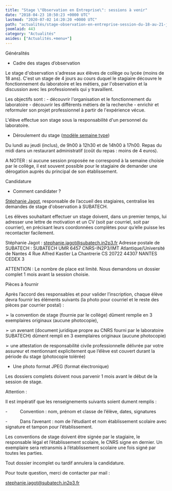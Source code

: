 ```yaml
---
title: "Stage \"Observation en Entreprise\": sessions à venir"
date: "2018-04-23 10:50:23 +0000 UTC"
lastmod: "2020-07-02 14:20:20 +0000 UTC"
path: "actualités/stage-observation-en-entreprise-session-du-18-au-21-juin-2018-classe-de-seconde.md"
joomlaid: 443
category: "Actualités"
asides: ["Actualités.+menu+"]
---
```

Généralités

*   Cadre des stages d’observation

Le stage d'observation s'adresse aux élèves de collège ou lycée (moins de 18 ans). C'est un stage de 4 jours au cours duquel le stagiaire découvre le fonctionnement du laboratoire et les métiers, par l'observation et la discussion avec les professionnels qui y travaillent.

Les objectifs sont : - découvrir l'organisation et le fonctionnement du laboratoire - découvrir les différents métiers de la recherche - enrichir et reformuler son projet professionnel à partir de l'expérience vécue.

L'élève effectue son stage sous la responsabilité d'un personnel du laboratoire.

*   Déroulement du stage ([modèle semaine type](images/Administration/Accueil_des_stages_d_observation.pdf))

Du lundi au jeudi (inclus), de 9h00 à 12h30 et de 14h00 à 17h00. Repas du midi dans un restaurant administratif (coût du repas : moins de 4 euros).

A NOTER : si aucune session proposée ne correspond à la semaine choisie par le collège, il est souvent possible pour le stagiaire de demander une dérogation auprès du principal de son établissement.

Candidature

*   Comment candidater ?

[Stéphanie Jagot](mailto:stephanie.jagot@subatech.in2p3.fr), responsable de l’accueil des stagiaires, centralise les demandes de stage d'observation à SUBATECH.

Les élèves souhaitant effectuer un stage doivent, dans un premier temps, lui adresser une lettre de motivation et un CV (soit par courriel, soit par courrier), en précisant leurs coordonnées complètes pour qu’elle puisse les recontacter facilement.

Stéphanie Jagot : [stephanie.jagot@subatech.in2p3.fr](mailto:stephanie.jagot@subatech.in2p3.fr) Adresse postale de SUBATECH : SUBATECH UMR 6457 CNRS-IN2P3/IMT Atlantique/Université de Nantes 4 Rue Alfred Kastler La Chantrerie CS 20722 44307 NANTES CEDEX 3

ATTENTION : Le nombre de place est limité. Nous demandons un dossier complet 1 mois avant la session choisie.

Pièces à fournir

Après l’accord des responsables et pour valider l’inscription, chaque élève devra fournir les éléments suivants (la photo pour courriel et le reste des pièces par courrier postal) :

➢ la convention de stage (fournie par le collège) dûment remplie en 3 exemplaires originaux (aucune photocopie),

➢ un avenant (document juridique propre au CNRS fourni par le laboratoire SUBATECH) dûment rempli en 3 exemplaires originaux (aucune photocopie)

➢ une attestation de responsabilité civile professionnelle délivrée par votre assureur et mentionnant explicitement que l’élève est couvert durant la période du stage (photocopie tolérée)

*   Une photo format JPEG (format électronique)

Les dossiers complets doivent nous parvenir 1 mois avant le début de la session de stage.

Attention :

Il est impératif que les renseignements suivants soient dument remplis :

\-          Convention : nom, prénom et classe de l’élève, dates, signatures

\-          Dans l’avenant : nom de l’étudiant et nom établissement scolaire avec signature et tampon pour l’établissement.

Les conventions de stage doivent être signée par le stagiaire, le responsable légal et l’établissement scolaire, le CNRS signe en dernier. Un exemplaire sera retransmis à l’établissement scolaire une fois signé par toutes les parties.

Tout dossier incomplet ou tardif annulera la candidature.

Pour toute question, merci de contacter par mail :

[stephanie.jagot@subatech.in2p3.fr](mailto:stephanie.jagot@subatech.in2p3.fr)
